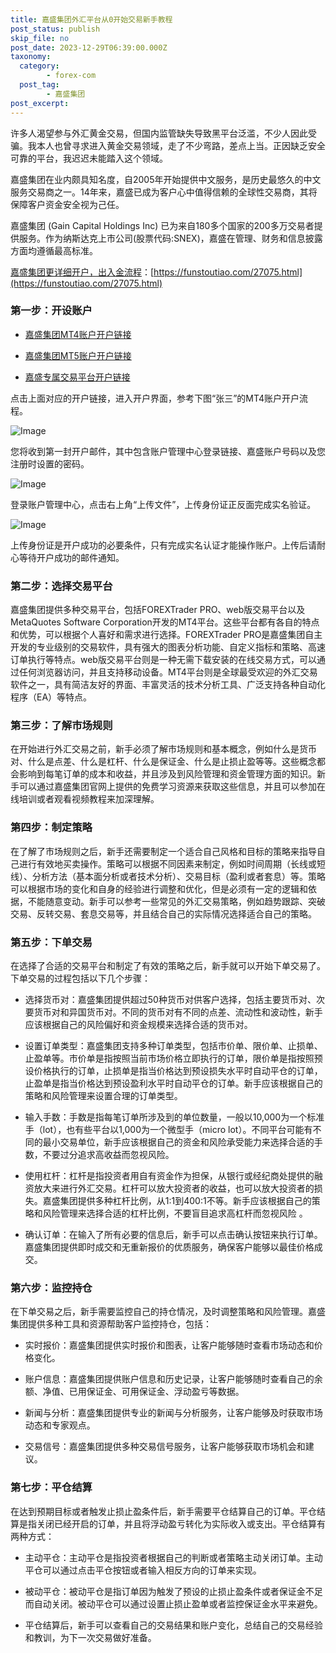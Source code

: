 ```yaml
---
title: 嘉盛集团外汇平台从0开始交易新手教程
post_status: publish
skip_file: no
post_date: 2023-12-29T06:39:00.000Z
taxonomy:
  category:
        - forex-com
  post_tag:
        - 嘉盛集团
post_excerpt: 
---
```

许多人渴望参与外汇黄金交易，但国内监管缺失导致黑平台泛滥，不少人因此受骗。我本人也曾寻求进入黄金交易领域，走了不少弯路，差点上当。正因缺乏安全可靠的平台，我迟迟未能踏入这个领域。

嘉盛集团在业内颇具知名度，自2005年开始提供中文服务，是历史最悠久的中文服务交易商之一。14年来，嘉盛已成为客户心中值得信赖的全球性交易商，其将保障客户资金安全视为己任。

嘉盛集团 (Gain Capital Holdings Inc) 已为来自180多个国家的200多万交易者提供服务。作为纳斯达克上市公司(股票代码:SNEX)，嘉盛在管理、财务和信息披露方面均遵循最高标准。

[嘉盛集团更详细开户，出入金流程](https://funstoutiao.com/27075.html)：[https://funstoutiao.com/27075.html](https://funstoutiao.com/27075.html)

### 第一步：开设账户

* [嘉盛集团MT4账户开户链接](https://s.ssgg.net/jsmt4)

* [嘉盛集团MT5账户开户链接](https://s.ssgg.net/jsmt5)

* [嘉盛专属交易平台开户链接](https://s.ssgg.net/js)

点击上面对应的开户链接，进入开户界面，参考下图“张三”的MT4账户开户流程。

![Image](https://prod-files-secure.s3.us-west-2.amazonaws.com/39ed1227-6d7d-4570-be36-9ccd4a2c4241/7a167aea-686b-400d-af59-4e18eb607a40/640.png?X-Amz-Algorithm=AWS4-HMAC-SHA256&X-Amz-Content-Sha256=UNSIGNED-PAYLOAD&X-Amz-Credential=ASIAZI2LB466TUMFU6Z2%2F20250901%2Fus-west-2%2Fs3%2Faws4_request&X-Amz-Date=20250901T221308Z&X-Amz-Expires=3600&X-Amz-Security-Token=IQoJb3JpZ2luX2VjELb%2F%2F%2F%2F%2F%2F%2F%2F%2F%2FwEaCXVzLXdlc3QtMiJHMEUCIQDE9oq%2FsszlLFQ5o1R%2BbYMYoTbsO%2BVoKuKId66dFoq3aAIgXMZsP%2BFNHcALB0YE5MmDJQGaotxnyk0M7HHmq3O5Ix0q%2FwMIHxAAGgw2Mzc0MjMxODM4MDUiDEYwJZJhE9KOJQJx%2BSrcAwOci%2FY%2F%2BU5fCBRxiDyO1I85aRjtd4grNpV7eUG0WSW%2Ff3kMLUWSg940GM4bjTvnHYNn7le4y6Tc%2F%2FqixyBO0VOhKRvTbB8slAf2uCoj87KIlDHUKQXKjNglNBU7h4HslBd7LbHjzJmXs%2F%2FsLjvG9Mr6%2BALwQbSCOnJWfFGm8L%2BV1rDXno3WY8ft%2B50J%2F8exs%2B5XsLh1%2FqMz%2FwtYlCtBiBsOOJ6Piouk5JnCb0CQS7m6FfgfdqwLLHsSb3oGGmbzMFOfLcqLYyNqmIxeXHb6chdQhlx%2FIgg5Q6iZvjJmTlNF%2Bxu7SS1Gve%2BPR%2F8yRXlkJtH72rxnJW61XaIFWlOS4Phj7dcig4msAvKrsFYV3Jx%2BvGxl3Nlic0PvQfScEbc8rO3DpHPr1BdkuByHjW6cZx4zop68dnzu01hgwud6lB9h7WdtaZgDDS73J%2B9cmu%2BCJHU%2FbfcBgYEsCfzImWG2PVE5rINbjRRurGZd9uGo65rrCvlWkNIULT3ZnFZlHhJgsiqMogthXM0rihpu8d9FdnehnbPpeJ0qDTnjXZ5v22EizvnvGM0eQ95tpzZ4vQ63AsGwL8e3o8EP%2FQOnZeXFCyHXdkHi2OtQ6mLvi7famAtejgR66DkkU5Hbs5mfMIao2MUGOqUBLddmL2VZn%2BQKdcBpf3PuJuRcIcgAHwKKTwIWBoQ%2BeWIayYSXa4STprowM%2BpEs4Cm5oORLk2OyfysheEzHhGJA5jRQrXkqXuQOfUwJ%2FIp%2FeuGbymYCRQu7WSd2wvEBcE%2B%2FpAJt4S6uAJueUUuydfUPX%2BUIuvbSoi3Du53pniM9I5dL%2BXC5QHCXBYA355c%2Bvd%2FKkjDcJZ7Q7%2FoN1%2B9D7q2bNeWxCzc&X-Amz-Signature=28a4f1b5ed822845566e28d63d59a0c3881f7e48d645e1f8baab6567c0f3fbd6&X-Amz-SignedHeaders=host&x-amz-checksum-mode=ENABLED&x-id=GetObject)

您将收到第一封开户邮件，其中包含账户管理中心登录链接、嘉盛账户号码以及您注册时设置的密码。

![Image](https://prod-files-secure.s3.us-west-2.amazonaws.com/39ed1227-6d7d-4570-be36-9ccd4a2c4241/eaa1c6b3-2877-4284-a0e1-530e222c27fb/image.png?X-Amz-Algorithm=AWS4-HMAC-SHA256&X-Amz-Content-Sha256=UNSIGNED-PAYLOAD&X-Amz-Credential=ASIAZI2LB466TUMFU6Z2%2F20250901%2Fus-west-2%2Fs3%2Faws4_request&X-Amz-Date=20250901T221308Z&X-Amz-Expires=3600&X-Amz-Security-Token=IQoJb3JpZ2luX2VjELb%2F%2F%2F%2F%2F%2F%2F%2F%2F%2FwEaCXVzLXdlc3QtMiJHMEUCIQDE9oq%2FsszlLFQ5o1R%2BbYMYoTbsO%2BVoKuKId66dFoq3aAIgXMZsP%2BFNHcALB0YE5MmDJQGaotxnyk0M7HHmq3O5Ix0q%2FwMIHxAAGgw2Mzc0MjMxODM4MDUiDEYwJZJhE9KOJQJx%2BSrcAwOci%2FY%2F%2BU5fCBRxiDyO1I85aRjtd4grNpV7eUG0WSW%2Ff3kMLUWSg940GM4bjTvnHYNn7le4y6Tc%2F%2FqixyBO0VOhKRvTbB8slAf2uCoj87KIlDHUKQXKjNglNBU7h4HslBd7LbHjzJmXs%2F%2FsLjvG9Mr6%2BALwQbSCOnJWfFGm8L%2BV1rDXno3WY8ft%2B50J%2F8exs%2B5XsLh1%2FqMz%2FwtYlCtBiBsOOJ6Piouk5JnCb0CQS7m6FfgfdqwLLHsSb3oGGmbzMFOfLcqLYyNqmIxeXHb6chdQhlx%2FIgg5Q6iZvjJmTlNF%2Bxu7SS1Gve%2BPR%2F8yRXlkJtH72rxnJW61XaIFWlOS4Phj7dcig4msAvKrsFYV3Jx%2BvGxl3Nlic0PvQfScEbc8rO3DpHPr1BdkuByHjW6cZx4zop68dnzu01hgwud6lB9h7WdtaZgDDS73J%2B9cmu%2BCJHU%2FbfcBgYEsCfzImWG2PVE5rINbjRRurGZd9uGo65rrCvlWkNIULT3ZnFZlHhJgsiqMogthXM0rihpu8d9FdnehnbPpeJ0qDTnjXZ5v22EizvnvGM0eQ95tpzZ4vQ63AsGwL8e3o8EP%2FQOnZeXFCyHXdkHi2OtQ6mLvi7famAtejgR66DkkU5Hbs5mfMIao2MUGOqUBLddmL2VZn%2BQKdcBpf3PuJuRcIcgAHwKKTwIWBoQ%2BeWIayYSXa4STprowM%2BpEs4Cm5oORLk2OyfysheEzHhGJA5jRQrXkqXuQOfUwJ%2FIp%2FeuGbymYCRQu7WSd2wvEBcE%2B%2FpAJt4S6uAJueUUuydfUPX%2BUIuvbSoi3Du53pniM9I5dL%2BXC5QHCXBYA355c%2Bvd%2FKkjDcJZ7Q7%2FoN1%2B9D7q2bNeWxCzc&X-Amz-Signature=a2a088d464f254db57b435d1d5197d5f37cbf845a04e0a288cfd0fd2824910c0&X-Amz-SignedHeaders=host&x-amz-checksum-mode=ENABLED&x-id=GetObject)

登录账户管理中心，点击右上角“上传文件”，上传身份证正反面完成实名验证。

![Image](https://prod-files-secure.s3.us-west-2.amazonaws.com/39ed1227-6d7d-4570-be36-9ccd4a2c4241/54090639-09fc-46b4-a135-e0289f707147/image.png?X-Amz-Algorithm=AWS4-HMAC-SHA256&X-Amz-Content-Sha256=UNSIGNED-PAYLOAD&X-Amz-Credential=ASIAZI2LB466TUMFU6Z2%2F20250901%2Fus-west-2%2Fs3%2Faws4_request&X-Amz-Date=20250901T221308Z&X-Amz-Expires=3600&X-Amz-Security-Token=IQoJb3JpZ2luX2VjELb%2F%2F%2F%2F%2F%2F%2F%2F%2F%2FwEaCXVzLXdlc3QtMiJHMEUCIQDE9oq%2FsszlLFQ5o1R%2BbYMYoTbsO%2BVoKuKId66dFoq3aAIgXMZsP%2BFNHcALB0YE5MmDJQGaotxnyk0M7HHmq3O5Ix0q%2FwMIHxAAGgw2Mzc0MjMxODM4MDUiDEYwJZJhE9KOJQJx%2BSrcAwOci%2FY%2F%2BU5fCBRxiDyO1I85aRjtd4grNpV7eUG0WSW%2Ff3kMLUWSg940GM4bjTvnHYNn7le4y6Tc%2F%2FqixyBO0VOhKRvTbB8slAf2uCoj87KIlDHUKQXKjNglNBU7h4HslBd7LbHjzJmXs%2F%2FsLjvG9Mr6%2BALwQbSCOnJWfFGm8L%2BV1rDXno3WY8ft%2B50J%2F8exs%2B5XsLh1%2FqMz%2FwtYlCtBiBsOOJ6Piouk5JnCb0CQS7m6FfgfdqwLLHsSb3oGGmbzMFOfLcqLYyNqmIxeXHb6chdQhlx%2FIgg5Q6iZvjJmTlNF%2Bxu7SS1Gve%2BPR%2F8yRXlkJtH72rxnJW61XaIFWlOS4Phj7dcig4msAvKrsFYV3Jx%2BvGxl3Nlic0PvQfScEbc8rO3DpHPr1BdkuByHjW6cZx4zop68dnzu01hgwud6lB9h7WdtaZgDDS73J%2B9cmu%2BCJHU%2FbfcBgYEsCfzImWG2PVE5rINbjRRurGZd9uGo65rrCvlWkNIULT3ZnFZlHhJgsiqMogthXM0rihpu8d9FdnehnbPpeJ0qDTnjXZ5v22EizvnvGM0eQ95tpzZ4vQ63AsGwL8e3o8EP%2FQOnZeXFCyHXdkHi2OtQ6mLvi7famAtejgR66DkkU5Hbs5mfMIao2MUGOqUBLddmL2VZn%2BQKdcBpf3PuJuRcIcgAHwKKTwIWBoQ%2BeWIayYSXa4STprowM%2BpEs4Cm5oORLk2OyfysheEzHhGJA5jRQrXkqXuQOfUwJ%2FIp%2FeuGbymYCRQu7WSd2wvEBcE%2B%2FpAJt4S6uAJueUUuydfUPX%2BUIuvbSoi3Du53pniM9I5dL%2BXC5QHCXBYA355c%2Bvd%2FKkjDcJZ7Q7%2FoN1%2B9D7q2bNeWxCzc&X-Amz-Signature=9c50e2eb6ebfb7e8642d3ec6880271872d2855050d5fcbddf244d68605a7bc52&X-Amz-SignedHeaders=host&x-amz-checksum-mode=ENABLED&x-id=GetObject)

上传身份证是开户成功的必要条件，只有完成实名认证才能操作账户。上传后请耐心等待开户成功的邮件通知。

### 第二步：选择交易平台

嘉盛集团提供多种交易平台，包括FOREXTrader PRO、web版交易平台以及MetaQuotes Software Corporation开发的MT4平台。这些平台都有各自的特点和优势，可以根据个人喜好和需求进行选择。FOREXTrader PRO是嘉盛集团自主开发的专业级别的交易软件，具有强大的图表分析功能、自定义指标和策略、高速订单执行等特点。web版交易平台则是一种无需下载安装的在线交易方式，可以通过任何浏览器访问，并且支持移动设备。MT4平台则是全球最受欢迎的外汇交易软件之一，具有简洁友好的界面、丰富灵活的技术分析工具、广泛支持各种自动化程序（EA）等特点。

### 第三步：了解市场规则

在开始进行外汇交易之前，新手必须了解市场规则和基本概念，例如什么是货币对、什么是点差、什么是杠杆、什么是保证金、什么是止损止盈等等。这些概念都会影响到每笔订单的成本和收益，并且涉及到风险管理和资金管理方面的知识。新手可以通过嘉盛集团官网上提供的免费学习资源来获取这些信息，并且可以参加在线培训或者观看视频教程来加深理解。

### 第四步：制定策略

在了解了市场规则之后，新手还需要制定一个适合自己风格和目标的策略来指导自己进行有效地买卖操作。策略可以根据不同因素来制定，例如时间周期（长线或短线）、分析方法（基本面分析或者技术分析）、交易目标（盈利或者套息）等。策略可以根据市场的变化和自身的经验进行调整和优化，但是必须有一定的逻辑和依据，不能随意变动。新手可以参考一些常见的外汇交易策略，例如趋势跟踪、突破交易、反转交易、套息交易等，并且结合自己的实际情况选择适合自己的策略。

### 第五步：下单交易

在选择了合适的交易平台和制定了有效的策略之后，新手就可以开始下单交易了。下单交易的过程包括以下几个步骤：

* 选择货币对：嘉盛集团提供超过50种货币对供客户选择，包括主要货币对、次要货币对和异国货币对。不同的货币对有不同的点差、流动性和波动性，新手应该根据自己的风险偏好和资金规模来选择合适的货币对。

* 设置订单类型：嘉盛集团支持多种订单类型，包括市价单、限价单、止损单、止盈单等。市价单是指按照当前市场价格立即执行的订单，限价单是指按照预设价格执行的订单，止损单是指当价格达到预设损失水平时自动平仓的订单，止盈单是指当价格达到预设盈利水平时自动平仓的订单。新手应该根据自己的策略和风险管理来设置合理的订单类型。

* 输入手数：手数是指每笔订单所涉及到的单位数量，一般以10,000为一个标准手（lot），也有些平台以1,000为一个微型手（micro lot）。不同平台可能有不同的最小交易单位，新手应该根据自己的资金和风险承受能力来选择合适的手数，不要过分追求高收益而忽视风险。

* 使用杠杆：杠杆是指投资者用自有资金作为担保，从银行或经纪商处提供的融资放大来进行外汇交易。杠杆可以放大投资者的收益，也可以放大投资者的损失。嘉盛集团提供多种杠杆比例，从1:1到400:1不等。新手应该根据自己的策略和风险管理来选择合适的杠杆比例，不要盲目追求高杠杆而忽视风险 。

* 确认订单：在输入了所有必要的信息后，新手可以点击确认按钮来执行订单。嘉盛集团提供即时成交和无重新报价的优质服务，确保客户能够以最佳价格成交。

### 第六步：监控持仓

在下单交易之后，新手需要监控自己的持仓情况，及时调整策略和风险管理。嘉盛集团提供多种工具和资源帮助客户监控持仓，包括：

* 实时报价：嘉盛集团提供实时报价和图表，让客户能够随时查看市场动态和价格变化。

* 账户信息：嘉盛集团提供账户信息和历史记录，让客户能够随时查看自己的余额、净值、已用保证金、可用保证金、浮动盈亏等数据。

* 新闻与分析：嘉盛集团提供专业的新闻与分析服务，让客户能够及时获取市场动态和专家观点。

* 交易信号：嘉盛集团提供多种交易信号服务，让客户能够获取市场机会和建议。

### 第七步：平仓结算

在达到预期目标或者触发止损止盈条件后，新手需要平仓结算自己的订单。平仓结算是指关闭已经开启的订单，并且将浮动盈亏转化为实际收入或支出。平仓结算有两种方式：

* 主动平仓：主动平仓是指投资者根据自己的判断或者策略主动关闭订单。主动平仓可以通过点击平仓按钮或者输入相反方向的订单来实现。

* 被动平仓：被动平仓是指订单因为触发了预设的止损止盈条件或者保证金不足而自动关闭。被动平仓可以通过设置止损止盈单或者监控保证金水平来避免。

* 平仓结算后，新手可以查看自己的交易结果和账户变化，总结自己的交易经验和教训，为下一次交易做好准备。